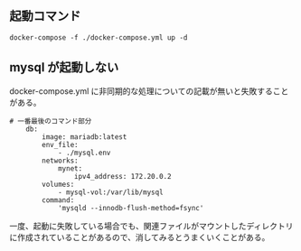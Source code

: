 
## 起動コマンド

```
docker-compose -f ./docker-compose.yml up -d
```

## mysql が起動しない

docker-compose.yml に非同期的な処理についての記載が無いと失敗することがある。

```
# 一番最後のコマンド部分
    db:
        image: mariadb:latest
        env_file:
            - ./mysql.env
        networks:
            mynet:
                ipv4_address: 172.20.0.2
        volumes:
            - mysql-vol:/var/lib/mysql
        command:
            'mysqld --innodb-flush-method=fsync'

```

一度、起動に失敗している場合でも、関連ファイルがマウントしたディレクトリに作成されていることがあるので、消してみるとうまくいくことがある。


